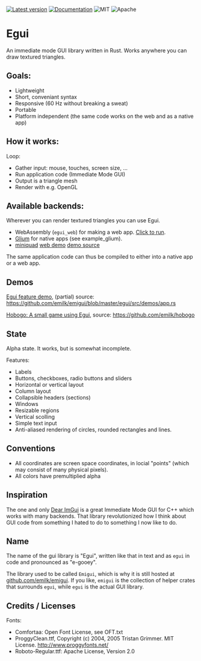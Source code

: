 [![Latest version](https://img.shields.io/crates/v/egui.svg)](https://crates.io/crates/egui)
[![Documentation](https://docs.rs/egui/badge.svg)](https://docs.rs/egui)
![MIT](https://img.shields.io/badge/license-MIT-blue.svg)
![Apache](https://img.shields.io/badge/license-Apache-blue.svg)

# Egui
An immediate mode GUI library written in Rust. Works anywhere you can draw textured triangles.

## Goals:
* Lightweight
* Short, conveniant syntax
* Responsive (60 Hz without breaking a sweat)
* Portable
* Platform independent (the same code works on the web and as a native app)

## How it works:
Loop:
* Gather input: mouse, touches, screen size, ...
* Run application code (Immediate Mode GUI)
* Output is a triangle mesh
* Render with e.g. OpenGL

## Available backends:
Wherever you can render textured triangles you can use Egui.

* WebAssembly (`egui_web`) for making a web app. [Click to run](https://emilk.github.io/emigui/index.html).
* [Glium](https://github.com/glium/glium) for native apps (see example_glium).
* [miniquad](https://github.com/not-fl3/emigui-miniquad) [web demo](https://not-fl3.github.io/miniquad-samples/emigui.html) [demo source](https://github.com/not-fl3/good-web-game/blob/master/examples/emigui.rs)

The same application code can thus be compiled to either into a native app or a web app.

## Demos
[Egui feature demo](https://emilk.github.io/emigui/index.html), (partial) source: https://github.com/emilk/emigui/blob/master/egui/src/demos/app.rs

[Hobogo: A small game using Egui](https://emilk.github.io/hobogo/index.html), source: https://github.com/emilk/hobogo

## State
Alpha state. It works, but is somewhat incomplete.

Features:

* Labels
* Buttons, checkboxes, radio buttons and sliders
* Horizontal or vertical layout
* Column layout
* Collapsible headers (sections)
* Windows
* Resizable regions
* Vertical scolling
* Simple text input
* Anti-aliased rendering of circles, rounded rectangles and lines.

## Conventions
* All coordinates are screen space coordinates, in locial "points" (which may consist of many physical pixels).
* All colors have premultiplied alpha

## Inspiration
The one and only [Dear ImGui](https://github.com/ocornut/imgui) is a great Immediate Mode GUI for C++ which works with many backends. That library revolutionized how I think about GUI code from something I hated to do to something I now like to do.

## Name
The name of the gui library is "Egui", written like that in text and as `egui` in code and pronounced as "e-gooey".

The library used to be called `Emigui`, which is why it is still hosted at [github.com/emilk/emigui](https://github.com/emilk/emigui). If you like, `emigui` is the collection of helper crates that surrounds `egui`, while `egui` is the actual GUI library.

## Credits / Licenses
Fonts:
* Comfortaa: Open Font License, see OFT.txt
* ProggyClean.ttf, Copyright (c) 2004, 2005 Tristan Grimmer. MIT License. http://www.proggyfonts.net/
* Roboto-Regular.ttf: Apache License, Version 2.0
